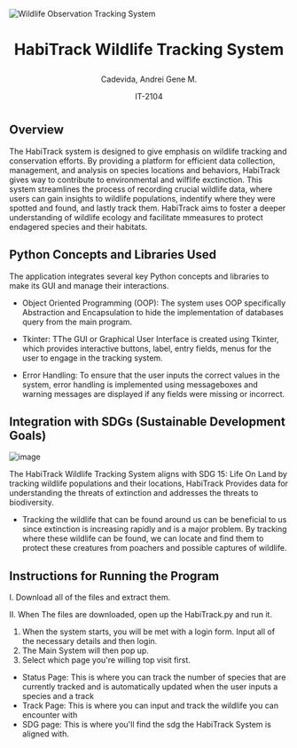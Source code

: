 ![Wildlife Observation Tracking System](https://github.com/user-attachments/assets/d3364123-a42e-4218-8d34-3e16053efc79)

# <p align="center"> HabiTrack Wildlife Tracking System </p>

<p align="center"> Cadevida, Andrei Gene M. </p>
<p align="center"> IT-2104 </p>

#

## Overview
The HabiTrack system is designed to give emphasis on wildlife tracking and conservation efforts. By providing a platform for efficient data collection, management, and analysis on species locations and behaviors, HabiTrack gives way to contribute to environmental and wilflife exctinction. This system streamlines the process of recording crucial wildlife data, where users can gain insights to wildlife populations, indentify where they were spotted and found, and lastly track them. HabiTrack aims to foster a deeper understanding of wildlife ecology and facilitate mmeasures to protect endagered species and their habitats.

## Python Concepts and Libraries Used
The application integrates several key Python concepts and libraries to make its GUI and manage their interactions.

- Object Oriented Programming (OOP): The system uses OOP specifically Abstraction and Encapsulation to hide the implementation of databases query from the main program.

- Tkinter: TThe GUI or Graphical User Interface is created using Tkinter, which provides interactive buttons, label, entry fields, menus for the user to engage in the tracking system.

- Error Handling: To ensure that the user inputs the correct values in the system, error handling is implemented using messageboxes and warning messages are displayed if any fields were missing or incorrect.

## Integration with SDGs (Sustainable Development Goals)
![image](https://github.com/user-attachments/assets/5ec16d86-975b-48eb-a14b-35a6a69a9522)

The HabiTrack Wildlife Tracking System aligns with SDG 15: Life On Land by tracking wildlife populations and their locations, HabiTrack Provides data for understanding the threats of extinction and addresses the threats to biodiversity.

- Tracking the wildlife that can be found around us can be beneficial to us since extinction is increasing rapidly and is a major problem. By tracking where these wildlife can be found, we can locate and find them to protect these creatures from poachers and possible captures of wildlife.

## Instructions for Running the Program

I. Download all of the files and extract them.

II. When The files are downloaded, open up the HabiTrack.py and run it.

1. When the system starts, you will be met with a login form. Input all of the necessary details and then login.
2. The Main System will then pop up.
3. Select which page you're willing top visit first.
 - Status Page: This is where you can track the number of species that are currently tracked and is automatically updated when the user inputs a species and a track
 - Track Page: This is where you can input and track the wildlife you can encounter with
 - SDG page: This is where you'll find the sdg the HabiTrack System is aligned with.





